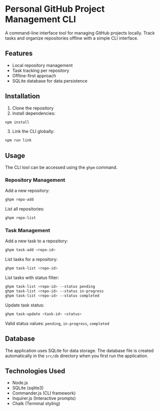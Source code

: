 # Personal GitHub Project Management CLI

A command-line interface tool for managing GitHub projects locally. Track tasks and organize repositories offline with a simple CLI interface.

## Features

- Local repository management
- Task tracking per repository
- Offline-first approach
- SQLite database for data persistence

## Installation

1. Clone the repository
2. Install dependencies:
```bash
npm install
```
3. Link the CLI globally:
```bash
npm run link
```

## Usage

The CLI tool can be accessed using the `ghpm` command.

### Repository Management

Add a new repository:
```bash
ghpm repo-add
```

List all repositories:
```bash
ghpm repo-list
```

### Task Management

Add a new task to a repository:
```bash
ghpm task-add <repo-id>
```

List tasks for a repository:
```bash
ghpm task-list <repo-id>
```

List tasks with status filter:
```bash
ghpm task-list <repo-id> --status pending
ghpm task-list <repo-id> --status in-progress
ghpm task-list <repo-id> --status completed
```

Update task status:
```bash
ghpm task-update <task-id> <status>
```
Valid status values: `pending`, `in-progress`, `completed`

## Database

The application uses SQLite for data storage. The database file is created automatically in the `src/db` directory when you first run the application.

## Technologies Used

- Node.js
- SQLite (sqlite3)
- Commander.js (CLI framework)
- Inquirer.js (Interactive prompts)
- Chalk (Terminal styling)
